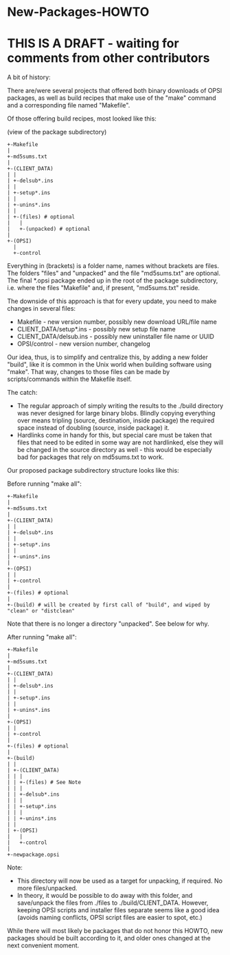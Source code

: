 # New-Packages-HOWTO

# THIS IS A DRAFT - waiting for comments from other contributors

A bit of history:

There are/were several projects that offered both binary downloads of OPSI packages, as well as build recipes that make use of the "make" command and a corresponding file named "Makefile".

Of those offering build recipes, most looked like this:

(view of the package subdirectory)

    +-Makefile
    |
    +-md5sums.txt
    |
    +-(CLIENT_DATA)
    | |
    | +-delsub*.ins
    | |
    | +-setup*.ins
    | |
    | +-unins*.ins
    | |
    | +-(files) # optional
    |   |
    |   +-(unpacked) # optional
    |
    +-(OPSI)
      |
      +-control

Everything in (brackets) is a folder name, names without brackets are files.
The folders "files" and "unpacked" and the file "md5sums.txt" are optional.
The final *.opsi package ended up in the root of the package subdirectory, i.e. where the files "Makefile" and, if present, "md5sums.txt" reside.

The downside of this approach is that for every update, you need to make changes in several files:
* Makefile - new version number, possibly new download URL/file name
* CLIENT_DATA/setup*.ins - possibly new setup file name
* CLIENT_DATA/delsub.ins - possibly new uninstaller file name or UUID
* OPSI/control - new version number, changelog

Our idea, thus, is to simplify and centralize this, by adding a new folder "build", like it is common in the Unix world when building software using "make". That way, changes to those files can be made by scripts/commands within the Makefile itself.

The catch:
* The regular approach of simply writing the results to the ./build directory was never designed for large binary blobs. Blindly copying everything over means tripling (source, destination, inside package) the required space instead of doubling (source, inside package) it.
* Hardlinks come in handy for this, but special care must be taken that files that need to be edited in some way are not hardlinked, else they will be changed in the source directory as well - this would be especially bad for packages that rely on md5sums.txt to work.

Our proposed package subdirectory structure looks like this:

Before running "make all":

    +-Makefile
    |
    +-md5sums.txt
    |
    +-(CLIENT_DATA)
    | |
    | +-delsub*.ins
    | |
    | +-setup*.ins
    | |
    | +-unins*.ins
    |
    +-(OPSI)
    | |
    | +-control
    |
    +-(files) # optional
    |
    +-(build) # will be created by first call of "build", and wiped by "clean" or "distclean"

Note that there is no longer a directory "unpacked". See below for why.


After running "make all":

    +-Makefile
    |
    +-md5sums.txt
    |
    +-(CLIENT_DATA)
    | |
    | +-delsub*.ins
    | |
    | +-setup*.ins
    | |
    | +-unins*.ins
    |
    +-(OPSI)
    | |
    | +-control
    |
    +-(files) # optional
    |
    +-(build)
    | |
    | +-(CLIENT_DATA)
    | | |
    | | +-(files) # See Note
    | | |
    | | +-delsub*.ins
    | | |
    | | +-setup*.ins
    | | |
    | | +-unins*.ins
    | |
    | +-(OPSI)
    |   |
    |   +-control
    |
    +-newpackage.opsi

Note: 
* This directory will now be used as a target for unpacking, if required. No more files/unpacked.
* In theory, it would be possible to do away with this folder, and save/unpack the files from ./files to ./build/CLIENT_DATA. However, keeping OPSI scripts and installer files separate seems like a good idea (avoids naming conflicts, OPSI script files are easier to spot, etc.)

While there will most likely be packages that do not honor this HOWTO, new packages should be built according to it, and older ones changed at the next convenient moment.

